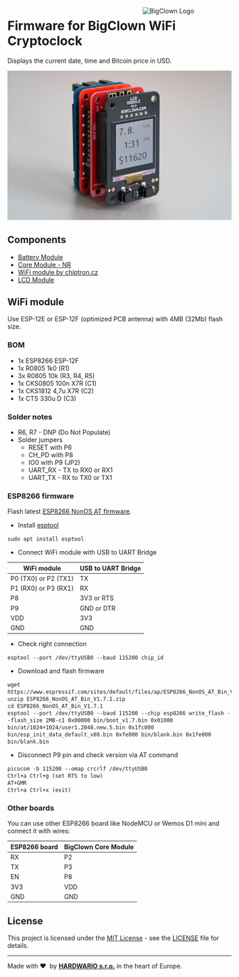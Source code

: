 <a href="https://www.bigclown.com/"><img src="https://bigclown.sirv.com/logo.png" width="200" alt="BigClown Logo" align="right"></a>

# Firmware for BigClown WiFi Cryptoclock

Displays the current date, time and Bitcoin price in USD.

![Photo of WiFi Cryptoclock](doc/wifi-cryptoclock.jpg)

## Components

* [Battery Module](https://shop.bigclown.com/battery-module/)
* [Core Module - NR](https://shop.bigclown.com/core-module-nr/)
* [WiFi module by chiptron.cz](https://www.tindie.com/products/chiptron/wi-fi-module-with-esp8266-for-bigclown-bare-pcb/)
* [LCD Module](https://shop.bigclown.com/lcd-module-bg/)

## WiFi module

Use ESP-12E or ESP-12F (optimized PCB antenna) with 4MB (32Mb) flash size.

### BOM

* 1x ESP8266 ESP-12F
* 1x R0805 1k0 (R1)
* 3x R0805 10k (R3, R4, R5)
* 1x CKS0805 100n X7R (C1)
* 1x CKS1812 4,7u X7R (C2)
* 1x CTS 330u D (C3)

### Solder notes

* R6, R7 - DNP (Do Not Populate)
* Solder jumpers
  * RESET with P6
  * CH_PD with P8
  * IO0 with P9 (JP2)
  * UART_RX - TX to RX0 or RX1
  * UART_TX - RX to TX0 or TX1

### ESP8266 firmware

Flash latest [ESP8266 NonOS AT firmware](https://www.espressif.com/en/support/download/at).

* Install [esptool](https://github.com/espressif/esptool)
```
sudo apt install esptool
```
* Connect WiFi module with USB to UART Bridge

| WiFi module | USB to UART Bridge |
| --- | --- |
| P0 (TX0) or P2 (TX1) | TX |
| P1 (RX0) or P3 (RX1) | RX |
| P8 | 3V3 or RTS |
| P9 | GND or DTR |
| VDD | 3V3 |
| GND | GND |
* Check right connection
```
esptool --port /dev/ttyUSB0 --baud 115200 chip_id
```
* Download and flash firmware
```
wget https://www.espressif.com/sites/default/files/ap/ESP8266_NonOS_AT_Bin_V1.7.1.zip
unzip ESP8266_NonOS_AT_Bin_V1.7.1.zip
cd ESP8266_NonOS_AT_Bin_V1.7.1
esptool --port /dev/ttyUSB0 --baud 115200 --chip esp8266 write_flash --flash_size 2MB-c1 0x00000 bin/boot_v1.7.bin 0x01000 bin/at/1024+1024/user1.2048.new.5.bin 0x1fc000 bin/esp_init_data_default_v08.bin 0xfe000 bin/blank.bin 0x1fe000 bin/blank.bin
```
* Disconnect P9 pin and check version via AT command
```
picocom -b 115200 --omap crcrlf /dev/ttyUSB0
Ctrl+a Ctrl+g (set RTS to low)
AT+GMR
Ctrl+a Ctrl+x (exit)
```

### Other boards

You can use other ESP8266 board like NodeMCU or Wemos D1 mini and connect it with wires:

| ESP8266 board | BigClown Core Module |
| --- | --- |
| RX | P2 |
| TX | P3 |
| EN | P8 |
| 3V3 | VDD |
| GND | GND |

## License

This project is licensed under the [MIT License](https://opensource.org/licenses/MIT/) - see the [LICENSE](LICENSE) file for details.

---

Made with &#x2764;&nbsp; by [**HARDWARIO s.r.o.**](https://www.hardwario.com/) in the heart of Europe.
